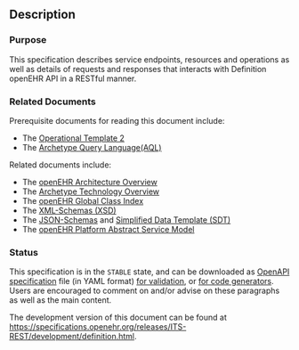 ## Description

### Purpose

This specification describes service endpoints, resources and operations as well as details of requests and responses that interacts with Definition openEHR API in a RESTful manner.

### Related Documents

Prerequisite documents for reading this document include:

- The [Operational Template 2](https://specifications.openehr.org/releases/AM/latest/OPT2.html)
- The [Archetype Query Language(AQL)](https://specifications.openehr.org/releases/QUERY/latest/AQL.html) 

Related documents include:

- The [openEHR Architecture Overview](https://specifications.openehr.org/releases/BASE/latest/architecture_overview.html)
- The [Archetype Technology Overview](https://specifications.openehr.org/releases/AM/latest/Overview.html)
- The [openEHR Global Class Index](https://specifications.openehr.org/classes)
- The [XML-Schemas (XSD)](https://specifications.openehr.org/releases/ITS-XML/latest)
- The [JSON-Schemas](https://specifications.openehr.org/releases/ITS-JSON/latest) and [Simplified Data Template (SDT)](simplified_data_template.html)
- The [openEHR Platform Abstract Service Model](https://specifications.openehr.org/releases/SM/development/openehr_platform.html)

### Status

This specification is in the `STABLE` state, and can be downloaded as [OpenAPI specification](https://spec.openapis.org/oas/v3.0.3) file (in YAML format) [for validation](computable/OAS/definition-validation.openapi.yaml), or [for code generators](computable/OAS/definition-codegen.openapi.yaml).
Users are encouraged to comment on and/or advise on these paragraphs as well as the main content.

The development version of this document can be found at <https://specifications.openehr.org/releases/ITS-REST/development/definition.html>.

